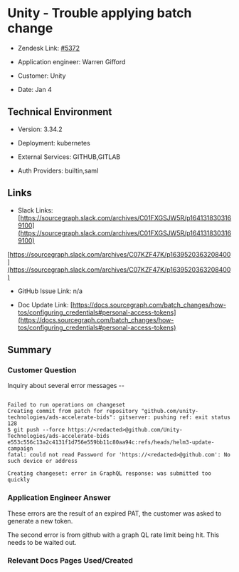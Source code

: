 

# Unity - Trouble applying batch change <!-- Ticket Title  Hint: include keywords to make it searchable -->



- Zendesk Link: [#5372](https://sourcegraph.zendesk.com/agent/tickets/5372)

- Application engineer: Warren Gifford

- Customer: Unity <!-- Redact if this contains personally identifying information -->

- Date: Jan 4


<!-- Data populated from integration, speak to Ben Gordon or Michael Bali if not working -->

<!-- During Internal team trial, fill missing data manually (we are waiting for all data to sync) -->



## Technical Environment

- Version: 3.34.2​

- Deployment: kubernetes

- External Services: GITHUB,GITLAB

- Auth Providers: builtin,saml





## Links
<!-- Data for application engineer manual entry -->
- Slack Links: [https://sourcegraph.slack.com/archives/C01FXGSJW5R/p1641318303169100](https://sourcegraph.slack.com/archives/C01FXGSJW5R/p1641318303169100)

[https://sourcegraph.slack.com/archives/C07KZF47K/p1639520363208400](https://sourcegraph.slack.com/archives/C07KZF47K/p1639520363208400)

- GitHub Issue Link: n/a

- Doc Update Link: [https://docs.sourcegraph.com/batch_changes/how-tos/configuring_credentials#personal-access-tokens](https://docs.sourcegraph.com/batch_changes/how-tos/configuring_credentials#personal-access-tokens)



## Summary

### Customer Question
Inquiry about several error messages --
```

Failed to run operations on changeset
Creating commit from patch for repository "github.com/unity-technologies/ads-accelerate-bids": gitserver: pushing ref: exit status 128
$ git push --force https://<redacted>@github.com/Unity-Technologies/ads-accelerate-bids e553c556c13a2c4131f1d756e559bb11c80aa94c:refs/heads/helm3-update-campaign
fatal: could not read Password for 'https://<redacted>@github.com': No such device or address
```

```
Creating changeset: error in GraphQL response: was submitted too quickly
```


### Application Engineer Answer

These errors are the result of an expired PAT, the customer was asked to generate a new token.

The second error is from github with a graph QL rate limit being hit. This needs to be waited out.



### Relevant Docs Pages Used/Created


<!-- Once complete, upload a copy to https://github.com/sourcegraph/support-tools-internal/tree/main/resolved-tickets as a .md file -->
<!-- Name the file 5372.md -->
